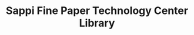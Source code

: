---
layout: repo
title: "Sappi Fine Paper Technology Center Library"
id: 3517
permalink: repos/3517/
---